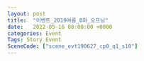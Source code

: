```yaml
---
layout: post
title:  "이벤트_2019여름_0화_오프닝"
date:   2022-05-16 08:00:00 +0000
categories: Event
Tags: Story Event
SceneCode: ["scene_evt190627_cp0_q1_s10"]
---
```

